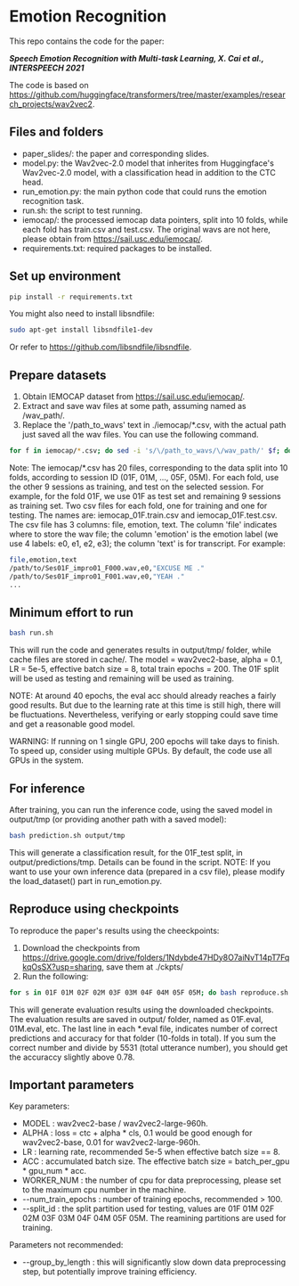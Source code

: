 # Emotion Recognition
This repo contains the code for the paper: 

***Speech Emotion Recognition with Multi-task Learning, X. Cai et al., INTERSPEECH 2021***

The code is based on https://github.com/huggingface/transformers/tree/master/examples/research_projects/wav2vec2.

## Files and folders
* paper_slides/: the paper and corresponding slides.
* model.py: the Wav2vec-2.0 model that inherites from Huggingface's Wav2vec-2.0 model, with a classification head in addition to the CTC head.
* run_emotion.py: the main python code that could runs the emotion recognition task.
* run.sh: the script to test running.
* iemocap/: the processed iemocap data pointers, split into 10 folds, while each fold has train.csv and test.csv. The original wavs are not here, please obtain from https://sail.usc.edu/iemocap/.
* requirements.txt: required packages to be installed.

## Set up environment
```bash
pip install -r requirements.txt
```

You might also need to install libsndfile:
```bash
sudo apt-get install libsndfile1-dev
```
Or refer to https://github.com/libsndfile/libsndfile.

## Prepare datasets
1. Obtain IEMOCAP dataset from https://sail.usc.edu/iemocap/.
2. Extract and save wav files at some path, assuming named as /wav_path/.
3. Replace the '/path_to_wavs' text in ./iemocap/\*.csv, with the actual path just saved all the wav files. You can use the following command.
```bash
for f in iemocap/*.csv; do sed -i 's/\/path_to_wavs/\/wav_path/' $f; done
```

Note: The iemocap/*.csv has 20 files, corresponding to the data split into 10 folds, according to session ID (01F, 01M, ..., 05F, 05M). For each fold, use the other 9 sessions as training, and test on the selected session. For example, for the fold 01F, we use 01F as test set and remaining 9 sessions as training set. Two csv files for each fold, one for training and one for testing. The names are: iemocap_01F.train.csv and iemocap_01F.test.csv. The csv file has 3 columns: file, emotion, text. The column 'file' indicates where to store the wav file; the column 'emotion' is the emotion label (we use 4 labels: e0, e1, e2, e3); the column 'text' is for transcript. For example:
```bash
file,emotion,text
/path/to/Ses01F_impro01_F000.wav,e0,"EXCUSE ME ."
/path/to/Ses01F_impro01_F001.wav,e0,"YEAH ."
...
```

## Minimum effort to run
```bash
bash run.sh
```
This will run the code and generates results in output/tmp/ folder, while cache files are stored in cache/.
The model = wav2vec2-base, alpha = 0.1, LR = 5e-5, effective batch size = 8, total train epochs = 200.
The 01F split will be used as testing and remaining will be used as training.

NOTE: At around 40 epochs, the eval acc should already reaches a fairly good results. But due to the learning rate at this time is still high, there will be fluctuations. Nevertheless, verifying or early stopping could save time and get a reasonable good model.

WARNING: If running on 1 single GPU, 200 epochs will take days to finish. To speed up, consider using multiple GPUs. By default, the code use all GPUs in the system.

## For inference 
After training, you can run the inference code, using the saved model in output/tmp (or providing another path with a saved model):
```bash
bash prediction.sh output/tmp
```
This will generate a classification result, for the 01F_test split, in output/predictions/tmp. Details can be found in the script.
NOTE: If you want to use your own inference data (prepared in a csv file), please modify the load_dataset() part in run_emotion.py.

## Reproduce using checkpoints
To reproduce the paper's results using the cheeckpoints:
1. Download the checkpoints from https://drive.google.com/drive/folders/1Ndybde47HDy8O7aiNvT14pT7FqkqOsSX?usp=sharing, save them at ./ckpts/
2. Run the following:
```bash
for s in 01F 01M 02F 02M 03F 03M 04F 04M 05F 05M; do bash reproduce.sh ckpts/$s/ $s > output/$s.eval; done
```
This will generate evaluation results using the downloaded checkpoints. The evaluation results are saved in output/ folder, named as 01F.eval, 01M.eval, etc.
The last line in each *.eval file, indicates number of correct predictions and accuracy for that folder (10-folds in total).
If you sum the correct number and divide by 5531 (total utterance number), you should get the accuraccy slightly above 0.78.

## Important parameters
Key parameters:
* MODEL : wav2vec2-base / wav2vec2-large-960h.
* ALPHA : loss = ctc + alpha * cls, 0.1 would be good enough for wav2vec2-base, 0.01 for wav2vec2-large-960h.
* LR : learning rate, recommended 5e-5 when effective batch size == 8.
* ACC : accumulated batch size. The effective batch size = batch_per_gpu * gpu_num * acc.
* WORKER_NUM : the number of cpu for data preprocessing, please set to the maximum cpu number in the machine.
* --num_train_epochs : number of training epochs, recommended > 100.
* --split_id : the split partition used for testing, values are 01F 01M 02F 02M 03F 03M 04F 04M 05F 05M. The reamining partitions are used for training.

Parameters not recommended:
* --group_by_length : this will significantly slow down data preprocessing step, but potentially improve training efficiency.

